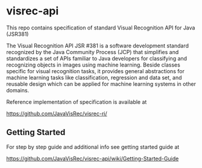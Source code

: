 # visrec-api
This repo contains specification of standard Visual Recognition API for Java (JSR381)

The Visual Recognition API JSR #381 is a software development standard recognized by the Java Community Process (JCP) that simplifies and standardizes a set of APIs familiar to Java developers for classifying and recognizing objects in images using machine learning. Beside classes specific for visual recognition tasks, it provides general abstractions for machine learning tasks like classification, regression and data set, and reusable design which can be applied for machine learning systems in other domains.

Reference implementation of specification is available at

https://github.com/JavaVisRec/visrec-ri/

## Getting Started
For step by step guide and additional info see getting started guide at

https://github.com/JavaVisRec/visrec-api/wiki/Getting-Started-Guide
